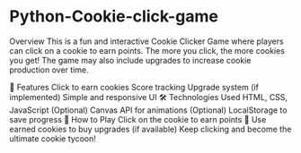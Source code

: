# Python-Cookie-click-game
Overview
This is a fun and interactive Cookie Clicker Game where players can click on a cookie to earn points. The more you click, the more cookies you get! The game may also include upgrades to increase cookie production over time.

🚀 Features
Click to earn cookies
Score tracking
Upgrade system (if implemented)
Simple and responsive UI
🛠 Technologies Used
HTML, CSS, JavaScript
(Optional) Canvas API for animations
(Optional) LocalStorage to save progress
📌 How to Play
Click on the cookie to earn points 🍪
Use earned cookies to buy upgrades (if available)
Keep clicking and become the ultimate cookie tycoon!
